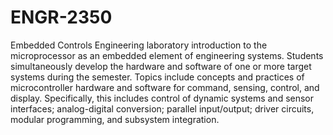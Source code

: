 # ENGR-2350
Embedded Controls
Engineering laboratory introduction to the microprocessor as an embedded element of engineering systems. Students simultaneously develop the hardware and software of one or more target systems during the semester. Topics include concepts and practices of microcontroller hardware and software for command, sensing, control, and display. Specifically, this includes control of dynamic systems and sensor interfaces; analog-digital conversion; parallel input/output; driver circuits, modular programming, and subsystem integration.
